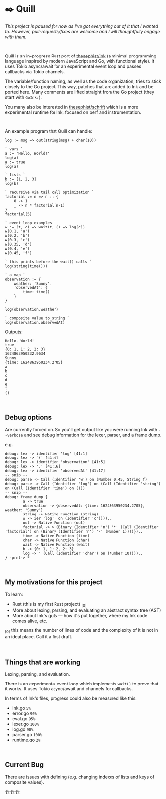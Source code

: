 # ✒️ Quill

_This project is paused for now as I've got everything out of it that I wanted to. However, pull-requests/fixes are welcome and I will thoughtfully engage with them._

<br>

Quill is an in-progress Rust port of [thesephist/ink](https://github.com/thesephist/ink) (a minimal programming language inspired by modern JavaScript and Go, with functional style). It uses Tokio async/await for an experimental event loop and passes callbacks via Tokio channels.

The variable/function naming, as well as the code organization, tries to stick closely to the Go project. This way, patches that are added to Ink and be ported here. Many comments are lifted straight from the Go project (they start with `GoInk:`).

You many also be interested in [thesephist/schrift](https://github.com/thesephist/schrift) which is a more experimental runtime for Ink, focused on perf and instrumentation.

<br>

An example program that Quill can handle:

```ink
log := msg => out(string(msg) + char(10))

` vars `
a := 'Hello, World!'
log(a)
a := true
log(a)

` lists `
b := [1, 2, 3]
log(b)

` recursive via tail call optimization `
factorial := n => n :: {
    0 -> 1
    _ -> n * factorial(n-1)
}
factorial(5)

` event loop examples `
w := (t, c) => wait(t, () => log(c))
w(0.1, 'a')
w(0.2, 'b')
w(0.3, 'c')
w(0.35, 'd')
w(0.4, 'e')
w(0.45, 'f')

` this prints before the wait() calls `
log(string(time()))

` a map `
observation := {
    weather: 'Sunny',
    'observedAt': {
        time: time()
    }
}

log(observation.weather)

` composite value to_string `
log(observation.observedAt)
```

Outputs:

```
Hello, World!
true
{0: 1, 1: 2, 2: 3}
1624863950232.9634
Sunny
{time: 1624863950234.2705}
a
b
c
d
e
f
()
```

<br>

## Debug options

Are currently forced on. So you'll get output like you were running Ink with `--verbose` and see debug information for the lexer, parser, and a frame dump.

e.g.

```
debug: lex -> identifier 'log' [41:1]
debug: lex -> '(' [41:4]
debug: lex -> identifier 'observation' [41:5]
debug: lex -> '.' [41:16]
debug: lex -> identifier 'observedAt' [41:17]
-- snip --
debug: parse -> Call (Identifier 'w') on (Number 0.45, String f)
debug: parse -> Call (Identifier 'log') on (Call (Identifier 'string') on (Call (Identifier 'time') on ()))
-- snip --
debug: frame dump {
        a -> true
        observation -> {observedAt: {time: 1624863950234.2705}, weather: 'Sunny'}
        string -> Native Function (string)
        w -> ier 'log') on (Identifier 'c'))))..
        out -> Native Function (out)
        factorial -> > (Binary (Identifier 'n') '*' (Call (Identifier 'factorial') on (Binary (Identifier 'n') '-' (Number 1))))})..
        time -> Native Function (time)
        char -> Native Function (char)
        wait -> Native Function (wait)
        b -> {0: 1, 1: 2, 2: 3}
        log -> ' (Call (Identifier 'char') on (Number 10))))..
} -prnt-> *
```

<br>

## My motivations for this project

To learn:

- Rust (this is my first Rust project) <sub>[0]</sub>
- More about lexing, parsing, and evaluating an abstract syntax tree (AST)
- More about Ink's guts — how it's put together, where my Ink code comes alive, etc.

<sub>[0]</sub> this means the number of lines of code and the complexity of it is not in an ideal place. Call it a first draft.

<br>

## Things that are working

Lexing, parsing, and evaluation.

There is an experimental event loop which implements `wait()` to prove that it works. It uses Tokio async/await and channels for callbacks.

In terms of Ink's files, progress could also be measured like this:

- ink.go `5%`
- error.go `90%`
- eval.go `95%`
- lexer.go `100%`
- log.go `90%`
- parser.go `100%`
- runtime.go `2%`

<br>

## Current Bug 

There are issues with defining (e.g. changing indexes of lists and keys of composite values).

:building_construction::building_construction::building_construction:
